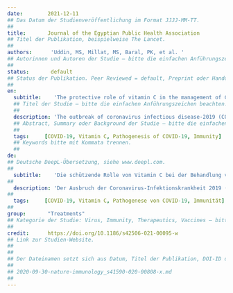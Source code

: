 ```yaml
---
date:        2021-12-11
## Das Datum der Studienveröffentlichung im Format JJJJ-MM-TT.
##
title:       Journal of the Egyptian Public Health Association
## Titel der Publikation, beispielweise The Lancet.
##
authors:      'Uddin, MS, Millat, MS, Baral, PK, et al. '
## Autorinnen und Autoren der Studie – bitte die einfachen Anführungszeichen beachten!
##
status:       default
## Status der Publikation. Peer Reviewed = default, Preprint oder Handout (Thesenpapier)
##
en:
  subtitle:    'The protective role of vitamin C in the management of COVID-19: A Review'
  ## Titel der Studie – bitte die einfachen Anführungszeichen beachten!
  ##
  description: 'The outbreak of coronavirus infectious disease-2019 (COVID-19) is globally deemed a significant threat to human life. Researchers are searching for prevention strategies, mitigation interventions, and potential therapeutics that may reduce the infection’s severity. One such means that is highly being talked in online and in social media is vitamin C. Vitamin C is a robust antioxidant that boosts the immune system of the human body. It helps in normal neutrophil function, scavenging of oxidative species, regeneration of vitamin E, modulation of signaling pathways, activation of pro-inflammatory transcription factors, activation of the signaling cascade, regulation of inflammatory mediators, and phagocytosis and increases neutrophil motility to the site of infection. All of these immunological functions are required for the prevention of COVID-19 infection. Considering the role of vitamin C, it would be imperative to administrate vitamin C for the management of severe COVID-19. However, there is no specific clinical data available to confirm the use of vitamin C in the current pandemic.'
  ## Abstract, Summary oder Background der Studie – bitte die einfachen Anführungszeichen b
  ##
  tags:     [COVID-19, Vitamin C, Pathogenesis of COVID-19, Immunity]
  ## Keywords bitte mit Kommata trennen.
  ##
de: 
## Deutsche DeepL-Übersetzung, siehe www.deepl.com.
##
  subtitle:    'Die schützende Rolle von Vitamin C bei der Behandlung von COVID-19:  Review'
##
  description: 'Der Ausbruch der Coronavirus-Infektionskrankheit 2019 (COVID-19) wird weltweit als eine erhebliche Bedrohung für das menschliche Leben angesehen. Forscher suchen nach Präventionsstrategien, Abhilfemaßnahmen und potenziellen Therapeutika, die den Schweregrad der Infektion verringern könnten. Ein solches Mittel, über das online und in den sozialen Medien viel gesprochen wird, ist Vitamin C. Vitamin C ist ein robustes Antioxidans, das das Immunsystem des menschlichen Körpers stärkt. Es trägt zur normalen Funktion der Neutrophilen, zum Abfangen oxidativer Spezies, zur Regeneration von Vitamin E, zur Modulation von Signalwegen, zur Aktivierung proinflammatorischer Transkriptionsfaktoren, zur Aktivierung der Signalkaskade, zur Regulierung von Entzündungsmediatoren und zur Phagozytose bei und erhöht die Motilität der Neutrophilen zum Ort der Infektion. Alle diese immunologischen Funktionen sind für die Prävention einer COVID-19-Infektion erforderlich. In Anbetracht der Rolle von Vitamin C wäre die Verabreichung von Vitamin C für die Behandlung von schweren COVID-19-Infektionen unerlässlich. Es liegen jedoch keine spezifischen klinischen Daten vor, die den Einsatz von Vitamin C bei der derzeitigen Pandemie bestätigen würden.'
##
  tags:     [COVID-19, Vitamin C, Pathogenese von COVID-19, Immunität]
##
group:       "Treatments"
## Kategorie der Studie: Virus, Immunity, Therapeutics, Vaccines – bitte die Anführungszeichen beachten!
##
credit:      https://doi.org/10.1186/s42506-021-00095-w
## Link zur Studien-Website.
##
##
## Der Dateinamen setzt sich aus Datum, Titel der Publikation, DOI-ID der Studie (nach dem letzten Slash) und der Dateiendung zusammen. Bitte den Unterstrich vor der DOI-ID beachten!
##
## 2020-09-30-nature-immunology_s41590-020-00808-x.md
##
---
```

<object data="{{ page.link }}" style='height:calc(100vh - 400px); width: 100%' type='application/pdf'></object>